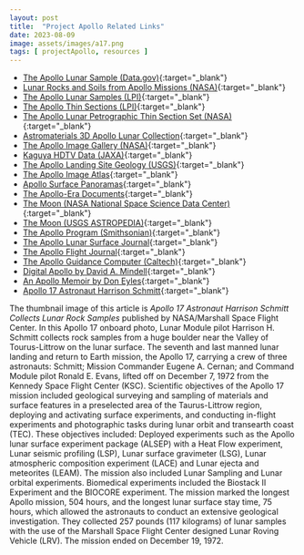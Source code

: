 ```yaml
---
layout: post
title:  "Project Apollo Related Links"
date: 2023-08-09
image: assets/images/a17.png
tags: [ projectApollo, resources ]
---
```

 
- [The Apollo Lunar Sample (Data.gov)](https://catalog.data.gov/dataset/lunar-sample-compendium){:target="_blank"}
- [Lunar Rocks and Soils from Apollo Missions (NASA)](https://curator.jsc.nasa.gov/lunar/index.cfm#){:target="_blank"}
- [The Apollo Lunar Samples (LPI)](https://www.lpi.usra.edu/lunar/samples/#catalogues){:target="_blank"}
- [The Apollo Thin Sections (LPI)](https://www.lpi.usra.edu/lunar/samples/atlas/thin_sections/){:target="_blank"}
- [The Apollo Lunar Petrographic Thin Section Set (NASA)](https://curator.jsc.nasa.gov/education/lunar-thinsections.cfm){:target="_blank"}
- [Astromaterials 3D Apollo Lunar Collection](https://ares.jsc.nasa.gov/astromaterials3d/apollo-lunar.htm){:target="_blank"}
- [The Apollo Image Gallery (NASA)](https://www.nasa.gov/mission_pages/apollo/images.html){:target="_blank"}
- [Kaguya HDTV Data (JAXA)](https://www.darts.isas.jaxa.jp/planet/project/selene/hdtv/index.html.en){:target="_blank"}
- [The Apollo Landing Site Geology (USGS)](https://pubs.usgs.gov/publication/pp1048){:target="_blank"}
- [The Apollo Image Atlas](https://www.lpi.usra.edu/resources/apollo){:target="_blank"}
- [Apollo Surface Panoramas](https://www.lpi.usra.edu/resources/apollopanoramas/){:target="_blank"}
- [The Apollo-Era Documents](https://www.lpi.usra.edu/lunar/documents){:target="_blank"}
- [The Moon (NASA National Space Science Data Center)](https://nssdc.gsfc.nasa.gov/planetary/planets/moonpage.html){:target="_blank"}
- [The Moon (USGS ASTROPEDIA)](https://astrogeology.usgs.gov/search?pmi-target=moon){:target="_blank"}
- [The Apollo Program (Smithsonian)](https://airandspace.si.edu/explore/topics/space/apollo-program){:target="_blank"}
- [The Apollo Lunar Surface Journal](https://history.nasa.gov/alsj){:target="_blank"}
- [The Apollo Flight Journal](https://history.nasa.gov/afj){:target="_blank"}
- [The Apollo Guidance Computer (Caltech)](http://authors.library.caltech.edu/5456/1/hrst.mit.edu/hrs/apollo/public/index.html){:target="_blank"}
- [Digital Apollo by David A. Mindell](http://web.mit.edu/digitalapollo){:target="_blank"}
- [An Apollo Memoir by Don Eyles](http://www.sunburstandluminary.com/SLhome.html){:target="_blank"}
- [Apollo 17 Astronaut Harrison Schmitt](https://www.americasuncommonsense.com){:target="_blank"}


The thumbnail image of this article is *Apollo 17 Astronaut Harrison Schmitt Collects Lunar Rock Samples* published by NASA/Marshall Space Flight Center. In this Apollo 17 onboard photo, Lunar Module pilot Harrison H. Schmitt collects rock samples from a huge boulder near the Valley of Tourus-Littrow on the lunar surface. The seventh and last manned lunar landing and return to Earth mission, the Apollo 17, carrying a crew of three astronauts: Schmitt; Mission Commander Eugene A. Cernan; and Command Module pilot Ronald E. Evans, lifted off on December 7, 1972 from the Kennedy Space Flight Center (KSC). Scientific objectives of the Apollo 17 mission included geological surveying and sampling of materials and surface features in a preselected area of the Taurus-Littrow region, deploying and activating surface experiments, and conducting in-flight experiments and photographic tasks during lunar orbit and transearth coast (TEC). These objectives included: Deployed experiments such as the Apollo lunar surface experiment package (ALSEP) with a Heat Flow experiment, Lunar seismic profiling (LSP), Lunar surface gravimeter (LSG), Lunar atmospheric composition experiment (LACE) and Lunar ejecta and meteorites (LEAM). The mission also included Lunar Sampling and Lunar orbital experiments. Biomedical experiments included the Biostack II Experiment and the BIOCORE experiment. The mission marked the longest Apollo mission, 504 hours, and the longest lunar surface stay time, 75 hours, which allowed the astronauts to conduct an extensive geological investigation. They collected 257 pounds (117 kilograms) of lunar samples with the use of the Marshall Space Flight Center designed Lunar Roving Vehicle (LRV). The mission ended on December 19, 1972.